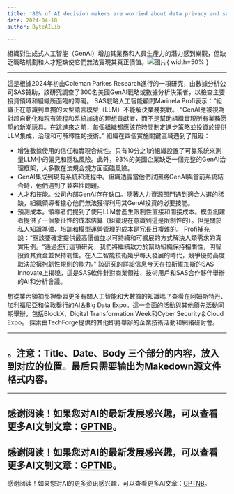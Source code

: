```yaml
---
title: '80% of AI decision makers are worried about data privacy and security'
date: 2024-04-18
author: ByteAILib

---
```


組織對生成式人工智能（GenAI）增加其業務和人員生產力的潛力感到樂觀，但缺乏戰略規劃和人才短缺使它們無法實現其真正價值。![图片](https://www.artificialintelligence-news.com/wp-content/uploads/sites/9/2024/04/matthew-henry-fPxOowbR6ls-unsplash.jpg){ width=50% }

---

這是根據2024年初由Coleman Parkes Research進行的一項研究，由數據分析公司SAS贊助，該研究調查了300名美國GenAI戰略或數據分析決策者，以檢查主要投資領域和組織所面臨的障礙。
SAS戰略人工智能顧問Marinela Profi表示：“組織正在意識到單獨的大型語言模型（LLM）不能解決業務挑戰。
“GenAI應被視為對超自動化和現有流程和系統加速的理想貢獻者，而不是幫助組織實現所有業務愿望的新潮玩具。在跳進來之前，每個組織都應該花時間制定進步策略並投資於提供LLM集成，治理和可解釋性的技術。”
組織在四個實施關鍵區域遇到了阻礙：
- 增強數據使用的信任和實現合規性。只有10分之1的組織設置了可靠系統來測量LLM中的偏見和隱私風險。此外，93%的美國企業缺乏一個完整的GenAI治理框架，大多數在法規合規方面面臨風險。
- GenAI集成到現有系統和流程中。組織透露當他們試圖將GenAI與當前系統結合時，他們遇到了兼容性問題。
- 人才和技能。公司內部GenAI存在缺口。隨著人力資源部門遇到適合人選的稀缺，組織領導者擔心他們無法獲得利用其GenAI投資的必要技能。
- 預測成本。領導者們提到了使用LLM會產生限制性直接和間接成本。模型創建者提供了一個象征性的成本估算（組織現在意識到這是限制性的）。但是關於私人知識準備、培訓和模型運營管理的成本是冗長且複雜的。
Profi補充說：“應該要確定提供最高價值並以可持續和可擴展的方式解決人類需求的真實用例。“通過進行這項研究，我們將繼續致力於幫助組織保持相關性，明智投資其資金並保持韌性。在人工智能技術幾乎每天發展的時代，競爭優勢高度取決於擁抱韌性規則的能力。”
該研究的詳細信息今天在拉斯維加斯的SAS Innovate上揭曉，這是SAS軟件針對商業領袖、技術用戶和SAS合作夥伴舉辦的AI和分析會議。

想從業內領袖那裡學習更多有關人工智能和大數據的知識嗎？查看在阿姆斯特丹、加利福尼亞和倫敦舉行的AI＆Big Data Expo。這一全面的活動與其他領先活動同期舉辦，包括BlockX、Digital Transformation Week和Cyber Security＆Cloud Expo。
探索由TechForge提供的其他即將舉辦的企業技術活動和網絡研討會。

---

。注意：Title、Date、Body 三个部分的内容，放入到对应的位置。最后只需要输出为Makedown源文件格式内容。
---

---
感谢阅读！如果您对AI的最新发展感兴趣，可以查看更多AI文钊文章：[GPTNB](https://gptnb.com)。
---
感谢阅读！如果您对AI的最新发展感兴趣，可以查看更多AI文钊文章：[GPTNB](https://gptnb.com)。
---
感谢阅读！如果您对AI的更多资讯感兴趣，可以查看更多AI文章：[GPTNB](https://gptnb.com)。